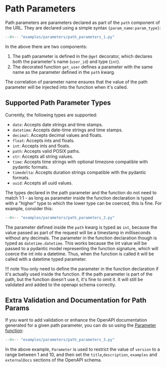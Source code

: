 # Path Parameters

Path parameters are parameters declared as part of the `path` component of the URL. They are declared using a simple
syntax `{param_name:param_type}`:

```py
--8<-- "examples/parameters/path_parameters_1.py"
```


In the above there are two components:

1. The path parameter is defined in the `@get` decorator, which declares both the parameter's name (`user_id`) and type (`int`).
2. The decorated function `get_user` defines a parameter with the same name as the parameter defined in the `path`
   kwarg.

The correlation of parameter name ensures that the value of the path parameter will be injected into the function when
it's called.

## Supported Path Parameter Types

Currently, the following types are supported:

- `date`: Accepts date strings and time stamps.
- `datetime`: Accepts date-time strings and time stamps.
- `decimal`: Accepts decimal values and floats.
- `float`: Accepts ints and floats.
- `int`: Accepts ints and floats.
- `path`: Accepts valid POSIX paths.
- `str`: Accepts all string values.
- `time`: Accepts time strings with optional timezone compatible with pydantic formats.
- `timedelta`: Accepts duration strings compatible with the pydantic formats.
- `uuid`: Accepts all uuid values.

The types declared in the path parameter and the function do not need to match 1:1 - as long as parameter inside the
function declaration is typed with a "higher" type to which the lower type can be coerced, this is fine. For example,
consider this:

```py
--8<-- "examples/parameters/path_parameters_2.py"
```


The parameter defined inside the `path` kwarg is typed as `int`, because the value passed as part of the request will be
a timestamp in milliseconds without any decimals. The parameter in the function declaration though is typed
as `datetime.datetime`. This works because the int value will be passed to a pydantic model representing the function
signature, which will coerce the int into a datetime. Thus, when the function is called it will be called with a
datetime typed parameter.

!!! note
    You only need to define the parameter in the function declaration if it's actually used inside the function. If the
    path parameter is part of the path, but the function doesn't use it, it's fine to omit it. It will still be validated
    and added to the openapi schema correctly.

## Extra Validation and Documentation for Path Params

If you want to add validation or enhance the OpenAPI documentation generated for a given path parameter, you can do
so using the [Parameter function](./3-the-parameter-function.md):

```py
--8<-- "examples/parameters/path_parameters_3.py"
```


In the above example, `Parameter` is used to restrict the value of `version` to a range between 1 and 10, and then set
the `title`,`description`, `examples` and `externalDocs` sections of the OpenAPI schema.
